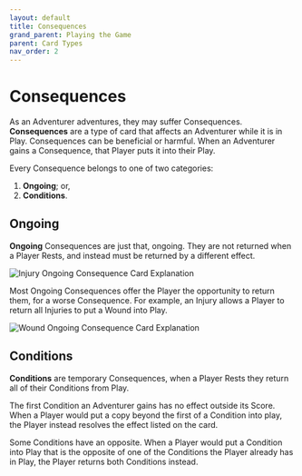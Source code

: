 ```yaml
---
layout: default
title: Consequences
grand_parent: Playing the Game
parent: Card Types
nav_order: 2
---
```


# Consequences

As an Adventurer adventures, they may suffer Consequences. **Consequences** are a type of card that affects an Adventurer while it is in Play. Consequences can be beneficial or harmful. When an Adventurer gains a Consequence, that Player puts it into their Play. 

Every Consequence belongs to one of two categories:  
1. **Ongoing**; or,
2. **Conditions**.

## Ongoing

**Ongoing** Consequences are just that, ongoing. They are not returned when a Player Rests, and instead must be returned by a different effect. 

<img src="https://plerpsandplerps.github.io/Sprouting-Tales/artwork/InjuryExp.png" alt="Injury Ongoing Consequence Card Explanation">

Most Ongoing Consequences offer the Player the opportunity to return them, for a worse Consequence. For example, an Injury allows a Player to return all Injuries to put a Wound into Play.

<img src="https://plerpsandplerps.github.io/Sprouting-Tales/artwork/WoundEx.png" alt="Wound Ongoing Consequence Card Explanation">

## Conditions

**Conditions** are temporary Consequences, when a Player Rests they return all of their Conditions from Play. 

The first Condition an Adventurer gains has no effect outside its Score. When a Player would put a copy beyond the first of a Condition into play, the Player instead resolves the effect listed on the card.

Some Conditions have an opposite. When a Player would put a Condition into Play that is the opposite of one of the Conditions the Player already has in Play, the Player returns both Conditions instead.  

<!--

## Consequence Gallery

-->

